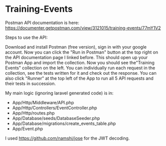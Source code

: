 # Training-Events

Postman API documentation is here: https://documenter.getpostman.com/view/3121015/training-events/77mY1V2

Steps to use the API:

Download and install Postman (free version), sign in with your google account. Now you can click 
the "Run in Postman" button at the top right on the API documentation page I linked before. This 
should open up your Postman App and import the collection. Now you should see the"Training Events"
collection on the left. You can individually run each request in the collection, see the tests 
written for it and check out the response. You can also click "Runner" at the top left of the App 
to run all 5 API requests and their tests in succession.

My main logic (ignoring laravel generated code) is in:

- App/Http/Middleware/API.php
- App/Http/Controllers/EventController.php
- App/Http/routes.php
- App/Database/seeds/DatabaseSeeder.php
- App/Database/migrations/create_events_table.php
- App/Event.php

I used https://github.com/namshi/jose for the JWT decoding.
